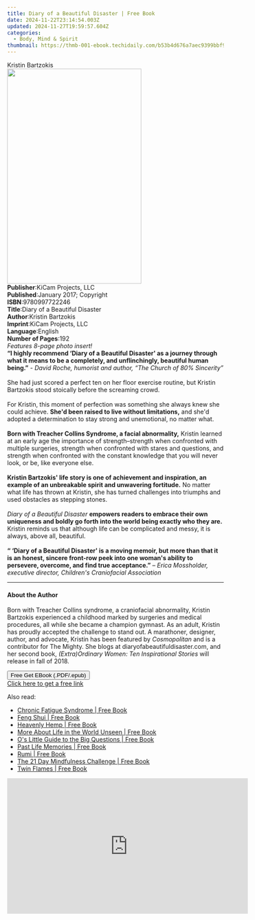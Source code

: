 ```yaml
---
title: Diary of a Beautiful Disaster | Free Book
date: 2024-11-22T23:14:54.003Z
updated: 2024-11-27T19:59:57.604Z
categories:
  - Body, Mind & Spirit
thumbnail: https://thmb-001-ebook.techidaily.com/b53b4d676a7aec9399bbf9d5290638769d2e5938e76d30cb9a3243932ae0b7dc.jpg
---
```

<main id="book-container">
  <div class="flex flex-col">
    <div class="book-brief flex-1 py-6 px-4 sm:p-6 md:py-10 md:px-8">
      <!-- brief-->
      <div class="book-brief-main">Kristin Bartzokis</div>
    </div>
    <div
      class="book-meta-info flex-1 grid gap-4 col-start-1 col-end-3 row-start-1 sm:mb-6 sm:grid-cols-4 lg:gap-6 lg:col-start-2 lg:row-end-6 lg:row-span-6 lg:mb-0"
    >
      <div
        class="book-meta-info-left place-content-center mt-4 p-4 text-sm leading-6 col-start-2 col-span-2 dark:text-slate-400"
      >
        <img
          class="w-full h-500 object-cover rounded-lg sm:h-255 sm:col-span-2 lg:col-span-full"
          src="https://img-001-ebook.techidaily.com/f849130b4b00ef39534b10c0f65a429f960afeeaf222e4acd353e98f1ce626c0.jpg"
          alt=""
          width="312"
          height="500"
        />
      </div>
      <div
        class="book-meta-info-right mt-2 col-start-1 row-start-2 col-span-3 self-center"
      >
        <!-- meta data  -->
        <div class="flex flex-col px-4 md:px-8">
          <div class="flex-1">
            <strong>Publisher</strong>:<span class="px-2"
              >KiCam Projects, LLC</span
            >
          </div>
          <div class="flex-1">
            <strong>Published</strong>:<span class="px-2"
              >January 2017; Copyright</span
            >
          </div>
          <div class="flex-1">
            <strong>ISBN</strong>:<span class="px-2">9780997722246</span>
          </div>
          <div class="flex-1">
            <strong>Title</strong>:<span class="px-2"
              >Diary of a Beautiful Disaster</span
            >
          </div>
          <div class="flex-1">
            <strong>Author</strong>:<span class="px-2">Kristin Bartzokis</span>
          </div>
          <div class="flex-1">
            <strong>Imprint</strong>:<span class="px-2"
              >KiCam Projects, LLC</span
            >
          </div>
          <div class="flex-1">
            <strong>Language</strong>:<span class="px-2">English</span>
          </div>
          <div class="flex-1">
            <strong>Number of Pages</strong>:<span class="px-2">192</span>
          </div>
        </div>
      </div>
    </div>
    <div class="book-description flex-1 py-6 px-4 sm:p-6 md:py-10 md:px-8">
      <div class="book-description-main">
        <div accordion-content="" id="description">
          <i>Features 8-page photo insert!</i><br /><b
            >“I highly recommend ‘Diary of a Beautiful Disaster' as a journey
            through what it means to be a completely, and unflinchingly,
            beautiful human being.”</b
          ><i>
            - David Roche, humorist and author, “The Church of 80% Sincerity”</i
          ><br /><br />She had just scored a perfect ten on her floor exercise
          routine, but Kristin Bartzokis stood stoically before the screaming
          crowd.<br /><br />For Kristin, this moment of perfection was something
          she always knew she could achieve.
          <b>She'd been raised to live without limitations,</b> and she'd
          adopted a determination to stay strong and unemotional, no matter
          what.<br /><br /><b
            >Born with Treacher Collins Syndrome, a facial abnormality,</b
          >
          Kristin learned at an early age the importance of strength–strength
          when confronted with multiple surgeries, strength when confronted with
          stares and questions, and strength when confronted with the constant
          knowledge that you will never look, or be, like everyone else.<br /><br /><b
            >Kristin Bartzokis' life story is one of achievement and
            inspiration, an example of an unbreakable spirit and unwavering
            fortitude.</b
          >
          No matter what life has thrown at Kristin, she has turned challenges
          into triumphs and used obstacles as stepping stones.<br /><br /><i
            >Diary of a Beautiful Disaster</i
          >
          <b
            >empowers readers to embrace their own uniqueness and boldly go
            forth into the world being exactly who they are.</b
          >
          Kristin reminds us that although life can be complicated and messy, it
          is always, above all, beautiful.<br /><br /><b
            >“ ‘Diary of a Beautiful Disaster' is a moving memoir, but more than
            that it is an honest, sincere front-row peek into one woman's
            ability to persevere, overcome, and find true acceptance.”</b
          ><i>
            – Erica Mossholder, executive director, Children's Craniofacial
            Association</i
          >
        </div>
        <div class="accordion-fader"></div>
      </div>
    </div>
    <div class="book-excerpts flex-1 py-6 px-4 sm:p-6 md:py-10 md:px-8">
      <!-- excerpts-->
      <div class="book-excerpts-main">
        <hr />
        <h4 class="placeholder placeholder-heading">
          <span>About the Author</span>
        </h4>
        <p>
          Born with Treacher Collins syndrome, a craniofacial abnormality,
          Kristin Bartzokis experienced a childhood marked by surgeries and
          medical procedures, all while she became a champion gymnast. As an
          adult, Kristin has proudly accepted the challenge to stand out. A
          marathoner, designer, author, and advocate, Kristin has been featured
          by <i>Cosmopolitan</i> and is a contributor for The Mighty. She blogs
          at diaryofabeautifuldisaster.com, and her second book,
          <i>(Extra)Ordinary Women: Ten Inspirational Stories</i> will release
          in fall of 2018.
        </p>
      </div>
    </div>
    <div
      class="book-about-author flex-1 py-6 px-4 sm:p-6 md:py-10 md:px-8"
    ></div>
    <div class="book-free-get flex-1 py-6 px-4 sm:p-6 md:py-10 md:px-8">
      <button
        id="btn-free-get"
        class="bg-blue-500 hover:bg-blue-700 text-white font-bold py-2 px-4 rounded"
      >
        Free Get EBook (.PDF/.epub)
      </button>
      <div id="countdown-display" class="px-2 text-lg mt-2"></div>
      <a
        id="free-link"
        class="hidden bg-blue-500 hover:bg-blue-700 text-white font-bold py-2 px-4 rounded"
        href="https://www.ebooks.com/en-us/book/96160771/diary-of-a-beautiful-disaster/kristin-bartzokis/"
        target="_blank"
        >Click here to get a free link</a
      >
    </div>
    <script>
      let countdownTime = 0;
      let countdownInterval = null;
      document
        .getElementById('btn-free-get')
        .addEventListener('click', startCountdown);
      function startCountdown() {
        countdownTime = new Date().getTime() + 60000 * 3;
        countdownInterval = setInterval(updateCountdown, 1000);
        document.getElementById('btn-free-get').disabled = true;
        document
          .getElementById('btn-free-get')
          .classList.add('bg-gray-500', 'cursor-not-allowed');
      }
      function updateCountdown() {
        let currentTime = new Date().getTime();
        let timeLeft = countdownTime - currentTime;
        let secondsLeft = Math.floor(timeLeft / 1000);
        document.getElementById('countdown-display').innerHTML =
          `Remaining time: ${secondsLeft} seconds.`;
        if (secondsLeft <= 0) {
          clearInterval(countdownInterval);
          document.getElementById('btn-free-get').classList.add('hidden');
          document.getElementById('free-link').classList.remove('hidden');
          document.getElementById('countdown-display').innerHTML = '';
        }
      }
    </script>
  </div>
</main>

<ins class="adsbygoogle"
      style="display:block"
      data-ad-client="ca-pub-7571918770474297"
      data-ad-slot="8358498916"
      data-ad-format="auto"
      data-full-width-responsive="true"></ins>
    

<span class="atpl-alsoreadstyle">Also read:</span>
<div><ul>
<li><a href="https://novels-ebooks.techidaily.com/211272491-9781778237409-chronic-fatigue-syndrome/"><u>Chronic Fatigue Syndrome | Free Book</u></a></li>
<li><a href="https://novels-ebooks.techidaily.com/211272851-9780975627617-feng-shui/"><u>Feng Shui | Free Book</u></a></li>
<li><a href="https://novels-ebooks.techidaily.com/211272507-9798869275578-heavenly-hemp/"><u>Heavenly Hemp | Free Book</u></a></li>
<li><a href="https://novels-ebooks.techidaily.com/211272878-9781908421647-more-about-life-in-the-world-unseen/"><u>More About Life in the World Unseen | Free Book</u></a></li>
<li><a href="https://novels-ebooks.techidaily.com/211273101-9781250070135-os-little-guide-to-the-big-questions/"><u>O's Little Guide to the Big Questions | Free Book</u></a></li>
<li><a href="https://novels-ebooks.techidaily.com/211273951-9798822942554-past-life-memories/"><u>Past Life Memories | Free Book</u></a></li>
<li><a href="https://novels-ebooks.techidaily.com/211272854-9798869275516-rumi/"><u>Rumi | Free Book</u></a></li>
<li><a href="https://novels-ebooks.techidaily.com/211272525-9782912579720-the-21-day-mindfulness-challenge/"><u>The 21 Day Mindfulness Challenge | Free Book</u></a></li>
<li><a href="https://novels-ebooks.techidaily.com/211272487-9780994839534-twin-flames/"><u>Twin Flames | Free Book</u></a></li>
</ul></div>

<!-- affiliate ads begin -->
<iframe width="560" height="315" src="https://www.youtube.com/embed/gSKkJrJ57EA?si=WDOmInPE9EgQa_tB&autoplay=1" title="YouTube video player" frameborder="0" allow="accelerometer; autoplay; clipboard-write; encrypted-media; gyroscope; picture-in-picture; web-share" referrerpolicy="strict-origin-when-cross-origin" allowfullscreen></iframe>
<!-- affiliate ads end -->

